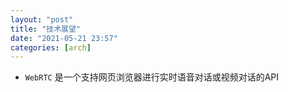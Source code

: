 ```yaml
---
layout: "post"
title: "技术展望"
date: "2021-05-21 23:57"
categories: [arch]
---
```


- `WebRTC` 是一个支持网页浏览器进行实时语音对话或视频对话的API
